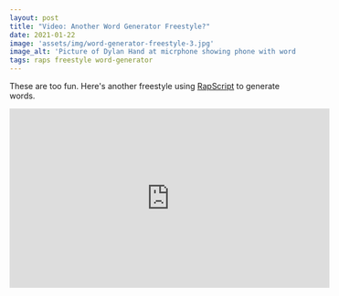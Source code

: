 ```yaml
---
layout: post
title: "Video: Another Word Generator Freestyle?"
date: 2021-01-22
image: 'assets/img/word-generator-freestyle-3.jpg'
image_alt: 'Picture of Dylan Hand at micrphone showing phone with word generator app RapScript'
tags: raps freestyle word-generator
---
```


These are too fun. Here's another freestyle using [RapScript](https://rapscript.net) to generate words.

<iframe width="560" height="315" src="https://www.youtube-nocookie.com/embed/A2xWgHIwNDM" frameborder="0" allow="accelerometer; autoplay; encrypted-media; gyroscope; picture-in-picture" allowfullscreen></iframe>
